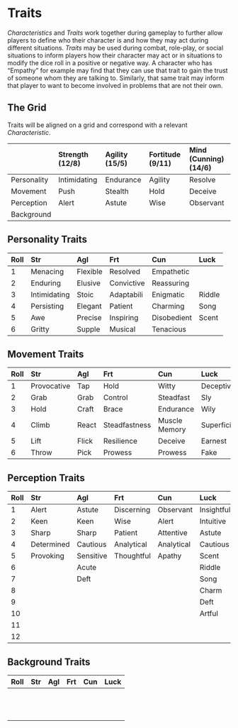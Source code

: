 # Traits

*Characteristics* and *Traits* work together during gameplay to further allow players to define who their character is and how they may act during different situations. *Traits* may be used during combat, role-play, or social situations to inform players how their character may act or in situations to modify the dice roll in a positive or negative way. A character who has “Empathy” for example may find that they can use that trait to gain the trust of someone whom they are talking to. Similarly, that same trait may inform that player to want to become involved in problems that are not their own. 

## The Grid
Traits will be aligned on a grid and correspond with a relevant *Characteristic*. 

|  | Strength (12/8) | Agility (15/5) | Fortitude (9/11)  | Mind (Cunning) (14/6) |
|:--|:--|:--|:--|:--|
| Personality | Intimidating | Endurance | Agility | Resolve |
| Movement | Push | Stealth | Hold | Deceive |  
| Perception | Alert | Astute | Wise | Observant 
| Background |  |  |  |  | 



## Personality Traits

| Roll | Str | Agl | Frt | Cun | Luck |
|:--|:--|:--|:--|:--|:--|
| 1 | Menacing | Flexible | Resolved  | Empathetic  | |
| 2 | Enduring | Elusive | Convictive | Reassuring | |
| 3 | Intimidating | Stoic | Adaptabili | Enigmatic |Riddle |
| 4 | Persisting | Elegant | Patient | Charming | Song |
| 5 | Awe | Precise | Inspiring | Disobedient | Scent |
| 6 | Gritty | Supple| Musical | Tenacious | |


## Movement Traits

| Roll | Str | Agl | Frt | Cun | Luck |
|:--|:--|:--|:--|:--|:--|
| 1 | Provocative | Tap | Hold | Witty | Deceptive  |
| 2 | Grab | Grab | Control | Steadfast | Sly |
| 3 | Hold | Craft | Brace | Endurance | Wily |
| 4 | Climb | React | Steadfastness | Muscle Memory | Superficial  |
| 5 | Lift | Flick | Resilience | Deceive | Earnest |
| 6 | Throw | Pick | Prowess | Prowess | Fake |


## Perception Traits

| Roll | Str | Agl | Frt | Cun | Luck |
|:--|:--|:--|:--|:--|:--|
| 1 | Alert | Astute | Discerning | Observant | Insightful |
| 2 | Keen | Keen | Wise | Alert | Intuitive  |
| 3 | Sharp | Sharp | Patient | Attentive | Astute |
| 4 | Determined | Cautious | Analytical | Analytical | Cautious |
| 5 | Provoking | Sensitive | Thoughtful | Apathy | Scent |
| 6 |  | Acute | | | Riddle |
| 7 |  | Deft |  |  | Song |
| 8 |  |  |  |  | Charm |
| 9 |  |  |  |  | Deft |
| 10 |  |  |  |  | Artful |
| 11 |  |  |  |  |  |
| 12 |  |  |  |  |  |

## Background Traits

| Roll | Str | Agl | Frt | Cun | Luck |
|:--|:--|:--|:--|:--|:--|
|  |  |  |  |  | |
|  |  |  |  |  |  |
|  |  |  |  |  |  |
|  |  |  |  |  |  |
|  |  |  |  |  |  |
|  |  |  |  |  |  |
|  |  |  |  |  |  |
|  |  |  |  |  |  |
|  |  |  |  |  |  |
|  |  |  |  |  |  |
|  |  |  |  |  |  |
|  |  |  |  |  |  |